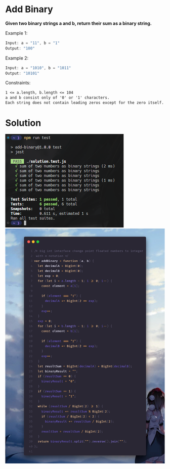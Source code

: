# **Add Binary**
**Given two binary strings a and b, return their sum as a binary string.**

Example 1:
```javascript
Input: a = "11", b = "1"
Output: "100"
```


Example 2:
```javascript
Input: a = "1010", b = "1011"
Output: "10101"
```

Constraints:
```
1 <= a.length, b.length <= 104
a and b consist only of '0' or '1' characters.
Each string does not contain leading zeros except for the zero itself.
```

# Solution
![](./imgs/test.png)
![](./imgs/solution.png)
